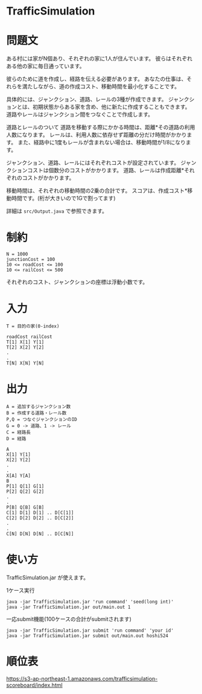 # TrafficSimulation

# 問題文

ある村には家がN個あり、それぞれの家に1人が住んでいます。
彼らはそれぞれある他の家に毎日通っています。

彼らのために道を作成し、経路を伝える必要があります。
あなたの仕事は、それらを満たしながら、道の作成コスト、移動時間を最小化することです。

具体的には、ジャンクション、道路、レールの3種が作成できます。
ジャンクションとは、初期状態からある家を含め、他に新たに作成することもできます。
道路やレールはジャンクション間をつなぐことで作成します。

道路とレールのついて
道路を移動する際にかかる時間は、距離*その道路の利用人数になります。
レールは、利用人数に依存せず距離の分だけ時間がかかります。
また、経路中に1度もレールが含まれない場合は、移動時間が1/8になります。

ジャンクション、道路、レールにはそれぞれコストが設定されています。
ジャンクションコストは個数分のコストがかかります。
道路、レールは作成距離*それぞれのコストがかかります。

移動時間は、それぞれの移動時間の2乗の合計です。
スコアは、作成コスト*移動時間です。(桁が大きいので1Gで割ってます)

詳細は `src/Output.java` で参照できます。

# 制約

```
N = 1000
junctionCost = 100
10 <= roadCost <= 100
10 <= railCost <= 500
```

それぞれのコスト、ジャンクションの座標は浮動小数です。

# 入力

```
T = 目的の家(0-index)
```

```
roadCost railCost
T[1] X[1] Y[1]
T[2] X[2] Y[2]
.
.
T[N] X[N] Y[N]
```

# 出力

```
A = 追加するジャンクション数
B = 作成する道路・レール数
P,Q = つなぐジャンクションのID
G = 0 -> 道路、1 -> レール
C = 経路長
D = 経路
```

```
A
X[1] Y[1]
X[2] Y[2]
.
.
X[A] Y[A]
B
P[1] Q[1] G[1]
P[2] Q[2] G[2]
.
.
P[B] Q[B] G[B]
C[1] D[1] D[1] .. D[C[1]]
C[2] D[2] D[2] .. D[C[2]]
.
.
C[N] D[N] D[N] .. D[C[N]]
```

# 使い方

TrafficSimulation.jar が使えます。

1ケース実行
```
java -jar TrafficSimulation.jar 'run command' 'seed(long int)'
java -jar TrafficSimulation.jar out/main.out 1
```

一応submit機能(100ケースの合計がsubmitされます)
```
java -jar TrafficSimulation.jar submit 'run command' 'your id'
java -jar TrafficSimulation.jar submit out/main.out hoshi524
```

# 順位表

https://s3-ap-northeast-1.amazonaws.com/trafficsimulation-scoreboard/index.html